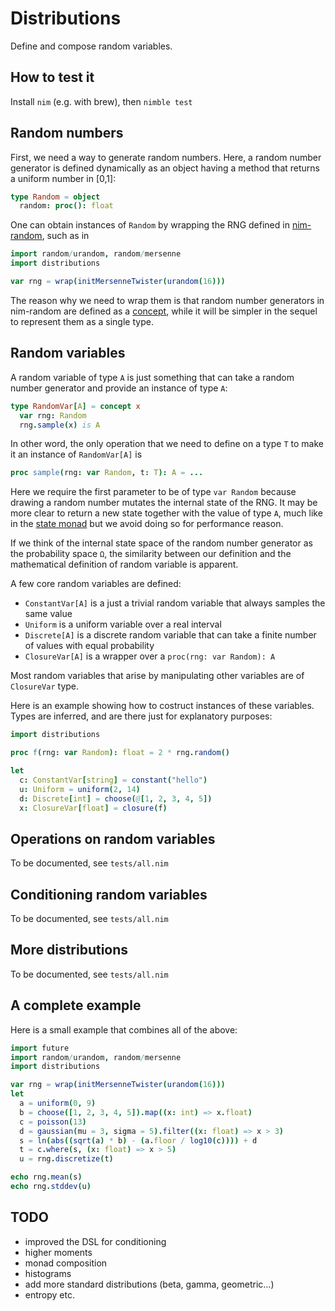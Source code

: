 # Distributions

Define and compose random variables.

## How to test it

Install `nim` (e.g. with brew), then `nimble test`

## Random numbers

First, we need a way to generate random numbers. Here, a random number generator
is defined dynamically as an object having a method that returns a uniform
number in [0,1]:

```nim
type Random = object
  random: proc(): float
```

One can obtain instances of `Random` by wrapping the RNG defined in
[nim-random](https://github.com/BlaXpirit/nim-random), such as in

```nim
import random/urandom, random/mersenne
import distributions

var rng = wrap(initMersenneTwister(urandom(16)))
```

The reason why we need to wrap them is that random number generators in
nim-random are defined as a [concept](http://nim-lang.org/docs/manual.html#generics-concepts),
while it will be simpler in the sequel to represent them as a single type.

## Random variables

A random variable of type `A` is just something that can take a random number
generator and provide an instance of type `A`:

```nim
type RandomVar[A] = concept x
  var rng: Random
  rng.sample(x) is A
```

In other word, the only operation that we need to define on a type `T` to
make it an instance of `RandomVar[A]` is

```nim
proc sample(rng: var Random, t: T): A = ...
```

Here we require the first parameter to be of type `var Random` because drawing
a random number mutates the internal state of the RNG. It may be more clear to
return a new state together with the value of type `A`, much like in the
[state monad](https://en.wikibooks.org/wiki/Haskell/Understanding_monads/State)
but we avoid doing so for performance reason.

If we think of the internal state space of the random number generator as the
probability space `Ω`, the similarity between our definition and the mathematical
definition of random variable is apparent.

A few core random variables are defined:

* `ConstantVar[A]` is a just a trivial random variable that always samples
  the same value
* `Uniform` is a uniform variable over a real interval
* `Discrete[A]` is a discrete random variable that can take a finite number of
  values with equal probability
* `ClosureVar[A]` is a wrapper over a `proc(rng: var Random): A`

Most random variables that arise by manipulating other variables are of
`ClosureVar` type.

Here is an example showing how to costruct instances of these variables. Types
are inferred, and are there just for explanatory purposes:

```nim
import distributions

proc f(rng: var Random): float = 2 * rng.random()

let
  c: ConstantVar[string] = constant("hello")
  u: Uniform = uniform(2, 14)
  d: Discrete[int] = choose(@[1, 2, 3, 4, 5])
  x: ClosureVar[float] = closure(f)
```

## Operations on random variables

To be documented, see `tests/all.nim`

## Conditioning random variables

To be documented, see `tests/all.nim`

## More distributions

To be documented, see `tests/all.nim`

## A complete example

Here is a small example that combines all of the above:

```nim
import future
import random/urandom, random/mersenne
import distributions

var rng = wrap(initMersenneTwister(urandom(16)))
let
  a = uniform(0, 9)
  b = choose([1, 2, 3, 4, 5]).map((x: int) => x.float)
  c = poisson(13)
  d = gaussian(mu = 3, sigma = 5).filter((x: float) => x > 3)
  s = ln(abs((sqrt(a) * b) - (a.floor / log10(c)))) + d
  t = c.where(s, (x: float) => x > 5)
  u = rng.discretize(t)

echo rng.mean(s)
echo rng.stddev(u)
```

## TODO

* improved the DSL for conditioning
* higher moments
* monad composition
* histograms
* add more standard distributions (beta, gamma, geometric...)
* entropy etc.